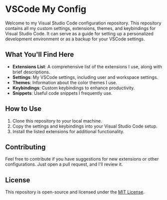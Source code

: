 # VSCode My Config

Welcome to my Visual Studio Code configuration repository. This repository contains all my custom settings, extensions, themes, and keybindings for Visual Studio Code. It can serve as a guide for setting up a personalized development environment or as a backup for your VSCode settings.

## What You'll Find Here

- **Extensions List**: A comprehensive list of the extensions I use, along with brief descriptions.
- **Settings**: My VSCode settings, including user and workspace settings.
- **Themes**: Information about the color themes I use.
- **Keybindings**: Custom keybindings to enhance productivity.
- **Snippets**: Useful code snippets I frequently use.

## How to Use

1. Clone this repository to your local machine.
2. Copy the settings and keybindings into your Visual Studio Code setup.
3. Install the listed extensions for additional functionality.

## Contributing

Feel free to contribute if you have suggestions for new extensions or other configurations. Just open a pull request, and I'll review it.

## License

This repository is open-source and licensed under the [MIT License](LICENSE).
